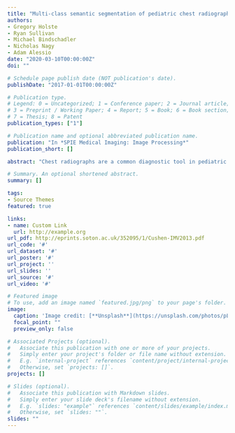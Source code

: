 ```yaml
---
title: "Multi-class semantic segmentation of pediatric chest radiographs"
authors:
- Gregory Holste
- Ryan Sullivan
- Michael Bindschadler
- Nicholas Nagy
- Adam Alessio
date: "2020-03-10T00:00:00Z"
doi: ""

# Schedule page publish date (NOT publication's date).
publishDate: "2017-01-01T00:00:00Z"

# Publication type.
# Legend: 0 = Uncategorized; 1 = Conference paper; 2 = Journal article;
# 3 = Preprint / Working Paper; 4 = Report; 5 = Book; 6 = Book section;
# 7 = Thesis; 8 = Patent
publication_types: ["1"]

# Publication name and optional abbreviated publication name.
publication: "In *SPIE Medical Imaging: Image Processing*"
publication_short: []

abstract: "Chest radiographs are a common diagnostic tool in pediatric care, and several computer-augmented decision tasks for radiographs would benefit from knowledge of the anatomic locations within the thorax. For example, a pre-segmented chest radiograph could provide context for algorithms designed for automatic grading of catheters and tubes. This work develops a deep learning approach to automatically segment chest radiographs into multiple regions to provide anatomic context for future automatic methods. This type of segmentation offers challenging aspects in its goal of multi-class segmentation with extreme class imbalance between regions. In an IRB-approved study, pediatric chest radiographs were collected and annotated with custom software in which users drew boundaries around seven regions of the chest: left and right lung, left and right subdiaphragm, spine, mediastinum, and carina. We trained a U-Net-style architecture on 328 annotated radiographs, comparing model performance with various combinations of loss functions, weighting schemes, and data augmentation. On a test set of 70 radiographs, our best-performing model achieved 93.8% mean pixel accuracy and a mean Dice coefficient of 0.83. We find that (1) cross-entropy consistently outperforms generalized Dice loss, (2) light augmentation, including random rotations, improves overall performance, and (3) pre-computed pixel weights that account for class frequency provide small performance boosts. Overall, our approach produces realistic eight-class chest segmentations that can provide anatomic context for line placement and potentially other medical applications."

# Summary. An optional shortened abstract.
summary: []

tags:
- Source Themes
featured: true

links:
- name: Custom Link
  url: http://example.org
url_pdf: http://eprints.soton.ac.uk/352095/1/Cushen-IMV2013.pdf
url_code: '#'
url_dataset: '#'
url_poster: '#'
url_project: ''
url_slides: ''
url_source: '#'
url_video: '#'

# Featured image
# To use, add an image named `featured.jpg/png` to your page's folder. 
image:
  caption: 'Image credit: [**Unsplash**](https://unsplash.com/photos/pLCdAaMFLTE)'
  focal_point: ""
  preview_only: false

# Associated Projects (optional).
#   Associate this publication with one or more of your projects.
#   Simply enter your project's folder or file name without extension.
#   E.g. `internal-project` references `content/project/internal-project/index.md`.
#   Otherwise, set `projects: []`.
projects: []

# Slides (optional).
#   Associate this publication with Markdown slides.
#   Simply enter your slide deck's filename without extension.
#   E.g. `slides: "example"` references `content/slides/example/index.md`.
#   Otherwise, set `slides: ""`.
slides: ""
---
```

